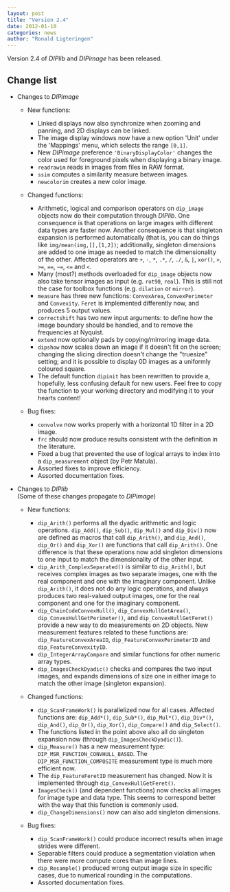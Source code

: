 ```yaml
---
layout: post
title: "Version 2.4"
date: 2012-01-10
categories: news
author: "Ronald Ligteringen"
---
```


Version 2.4 of *DIPlib* and *DIPimage* has been released.

## Change list

- Changes to *DIPimage*

    - New functions:
        - Linked displays now also synchronize when zooming and panning, and 2D displays can be linked.
        - The image display windows now have a new option 'Unit' under the 'Mappings' menu, which selects the range `[0,1]`.
        - New *DIPimage* preference `'BinaryDisplayColor'` changes the color used for foreground pixels when displaying a binary image.
        - `readrawim` reads in images from files in RAW format.
        - `ssim` computes a similarity measure between images.
        - `newcolorim` creates a new color image.

    - Changed functions:
        - Arithmetic, logical and comparison operators on `dip_image` objects now do their computation through *DIPlib*. One consequence is that operations on large images with different data types are faster now. Another consequence is that singleton expansion is performed automatically (that is, you can do things like `img/mean(img,[],[1,2])`; additionally, singleton dimensions are added to one image as needed to match the dimensionality of the other. Affected operators are `+`, `-`, `*`, `.*`, `/`, `./`, `&`, `|`, `xor()`, `>`, `>=`, `==`, `~=`, `<=` and `<`.
        - Many (most?) methods overloaded for `dip_image` objects now also take tensor images as input (e.g. `rot90`, `real`). This is still not the case for toolbox functions (e.g. `dilation` or `mirror`).
        - `measure` has three new functions: `ConvexArea`, `ConvexPerimeter` and `Convexity`. `Feret` is implemented differently now, and produces 5 output values.
        - `correctshift` has two new input arguments: to define how the image boundary should be handled, and to remove the frequencies at Nyquist.
        - `extend` now optionally pads by copying/mirroring image data.
        - `dipshow` now scales down an image if it doesn't fit on the screen; changing the slicing direction doesn't change the "truesize" setting; and it is possible to display 0D images as a uniformly coloured square.
        - The default function `dipinit` has been rewritten to provide a, hopefully, less confusing default for new users. Feel free to copy the function to your working directory and modifying it to your hearts content!

    - Bug fixes:
        - `convolve` now works properly with a horizontal 1D filter in a 2D image.
        - `frc` should now produce results consistent with the definition in the literature.
        - Fixed a bug that prevented the use of logical arrays to index into a `dip_measurement` object (by Petr Matula).
        - Assorted fixes to improve efficiency.
        - Assorted documentation fixes.

- Changes to *DIPlib*  
    (Some of these changes propagate to *DIPimage*)

    - New functions:
        - `dip_Arith()` performs all the dyadic arithmetic and logic operations. `dip_Add()`, `dip_Sub()`, `dip_Mul()` and `dip_Div()` now are defined as macros that call `dip_Arith()`, and `dip_And()`, `dip_Or()` and `dip_Xor()` are functions that call `dip_Arith()`. One difference is that these operations now add singleton dimensions to one input to match the dimensionality of the other input.
        - `dip_Arith_ComplexSeparated()` is similar to `dip_Arith()`, but receives complex images as two separate images, one with the real component and one with the imaginary component. Unlike `dip_Arith()`, it does not do any logic operations, and always produces two real-valued output images, one for the real component and one for the imaginary component.
        - `dip_ChainCodeConvexHull()`, `dip_ConvexHullGetArea()`, `dip_ConvexHullGetPerimeter()`, and `dip_ConvexHullGetFeret()` provide a new way to do measurements on 2D objects. New measurement features related to these functions are: `dip_FeatureConvexAreaID`, `dip_FeatureConvexPerimeterID` and `dip_FeatureConvexityID`.
        - `dip_IntegerArrayCompare` and similar functions for other numeric array types.
        - `dip_ImagesCheckDyadic()` checks and compares the two input images, and expands dimensions of size one in either image to match the other image (singleton expansion).

    - Changed functions:
        - `dip_ScanFrameWork()` is parallelized now for all cases. Affected functions are: `dip_Add*()`, `dip_Sub*()`, `dip_Mul*()`, `dip_Div*()`, `dip_And()`, `dip_Or()`, `dip_Xor()`, `dip_Compare()` and `dip_Select()`.
        - The functions listed in the point above also all do singleton expansion now (through `dip_ImagesCheckDyadic()`).
        - `dip_Measure()` has a new measurement type: `DIP_MSR_FUNCTION_CONVHULL_BASED`. The `DIP_MSR_FUNCTION_COMPOSITE` measurement type is much more efficient now.
        - The `dip_FeatureFeretID` measurement has changed. Now it is implemented through `dip_ConvexHullGetFeret()`.
        - `ImagesCheck()` (and dependent functions) now checks all images for image type and data type. This seems to correspond better with the way that this function is commonly used.
        - `dip_ChangeDimensions()` now can also add singleton dimensions.

    - Bug fixes:
        - `dip_ScanFrameWork()` could produce incorrect results when image strides were different.
        - Separable filters could produce a segmentation violation when there were more compute cores than image lines.
        - `dip_Resample()` produced wrong output image size in specific cases, due to numerical rounding in the computations.
        - Assorted documentation fixes.
